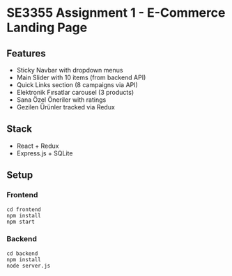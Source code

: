 # SE3355 Assignment 1 - E-Commerce Landing Page

## Features
- Sticky Navbar with dropdown menus
- Main Slider with 10 items (from backend API)
- Quick Links section (8 campaigns via API)
- Elektronik Fırsatlar carousel (3 products)
- Sana Özel Öneriler with ratings
- Gezilen Ürünler tracked via Redux

## Stack
- React + Redux
- Express.js + SQLite

## Setup

### Frontend
```
cd frontend
npm install
npm start
```

### Backend
```
cd backend
npm install
node server.js
```
